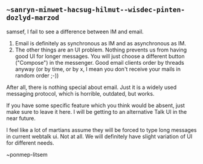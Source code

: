 ## `~sanryn-minwet-hacsug-hilmut--wisdec-pinten-dozlyd-marzod`
samsef, I fail to see a difference between IM and email. 
1.  Email is definitely as synchronous as IM and as asynchronous as IM.
2. The other things are an UI problem. Nothing prevents us from having good UI for longer
     messages. You will just choose a different button ("Compose") in the messenger. 
     Good email clients order by threads anyway (or by time, or by x, I mean you don't receive your mails in random order ;-))

After all, there is nothing special about email. Just it is a widely used messaging protocol, which is horrible, outdated, but works. 

If you have some specific feature which you think would be absent, just make sure to leave it here. 
I will be getting to an alternative Talk UI in the near future. 

I feel like a lot of martians assume they will be forced to type long messages in current webtalk ui. Not at all. We will definitely have slight variation of UI for different needs. 

~ponmep-litsem